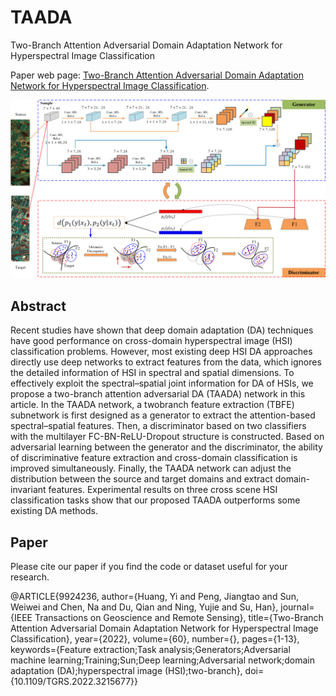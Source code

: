 # TAADA
Two-Branch Attention Adversarial Domain Adaptation Network for Hyperspectral Image Classification

Paper web page: [Two-Branch Attention Adversarial Domain Adaptation Network for Hyperspectral Image Classification]([https://ieeexplore.ieee.org/document/9924236]).

<p align='center'>
  <img src='figure/TAADA.png' width="800px">
</p>

## Abstract
Recent studies have shown that deep domain adaptation (DA) techniques have good performance on cross-domain hyperspectral image (HSI) classification problems. However, most existing deep HSI DA approaches directly use deep networks to extract features from the data, which ignores the detailed information of HSI in spectral and spatial dimensions. To effectively exploit the spectral–spatial joint information for DA of HSIs, we propose a two-branch attention adversarial DA (TAADA) network in this article. In the TAADA network, a twobranch feature extraction (TBFE) subnetwork is first designed as a generator to extract the attention-based spectral–spatial features. Then, a discriminator based on two classifiers with the multilayer FC-BN-ReLU-Dropout structure is constructed. Based on adversarial learning between the generator and the discriminator, the ability of discriminative feature extraction and cross-domain classification is improved simultaneously. Finally, the TAADA network can adjust the distribution between the source and target domains and extract domain-invariant features. Experimental results on three cross scene HSI classification tasks show that our proposed TAADA outperforms some existing DA methods.

## Paper

Please cite our paper if you find the code or dataset useful for your research.

@ARTICLE{9924236,
  author={Huang, Yi and Peng, Jiangtao and Sun, Weiwei and Chen, Na and Du, Qian and Ning, Yujie and Su, Han},
  journal={IEEE Transactions on Geoscience and Remote Sensing}, 
  title={Two-Branch Attention Adversarial Domain Adaptation Network for Hyperspectral Image Classification}, 
  year={2022},
  volume={60},
  number={},
  pages={1-13},
  keywords={Feature extraction;Task analysis;Generators;Adversarial machine learning;Training;Sun;Deep learning;Adversarial network;domain adaptation (DA);hyperspectral image (HSI);two-branch},
  doi={10.1109/TGRS.2022.3215677}}

